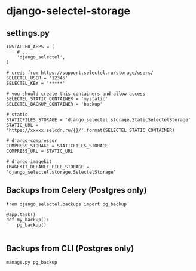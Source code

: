 # django-selectel-storage

## settings.py

```
INSTALLED_APPS = (
    # ...
    'django_selectel',
)

# creds from https://support.selectel.ru/storage/users/
SELECTEL_USER = '12345'
SELECTEL_KEY = '*****'

# you should create this containers and allow access
SELECTEL_STATIC_CONTAINER = 'mystatic'
SELECTEL_BACKUP_CONTAINER = 'backup'

# static
STATICFILES_STORAGE = 'django_selectel.storage.StaticSelectelStorage'
STATIC_URL = 'https://xxxxx.selcdn.ru/{}/'.format(SELECTEL_STATIC_CONTAINER)

# django-compressor
COMPRESS_STORAGE = STATICFILES_STORAGE
COMPRESS_URL = STATIC_URL

# django-imagekit
IMAGEKIT_DEFAULT_FILE_STORAGE = 'django_selectel.storage.SelectelStorage'

```


## Backups from Celery (Postgres only)

```
from django_selectel.backups import pg_backup

@app.task()
def my_backup():
    pg_backup()
    
```

## Backups from CLI (Postgres only)

```
manage.py pg_backup
```
